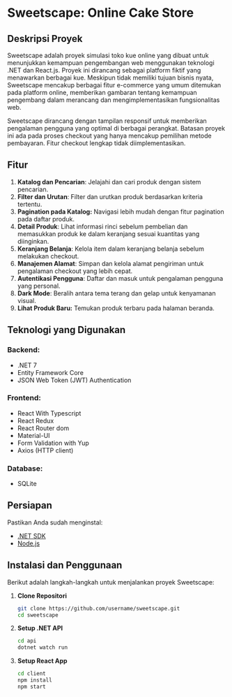 # Sweetscape: Online Cake Store

## Deskripsi Proyek

Sweetscape adalah proyek simulasi toko kue online yang dibuat untuk menunjukkan kemampuan pengembangan web menggunakan teknologi .NET dan React.js. Proyek ini dirancang sebagai platform fiktif yang menawarkan berbagai kue. Meskipun tidak memiliki tujuan bisnis nyata, Sweetscape mencakup berbagai fitur e-commerce yang umum ditemukan pada platform online, memberikan gambaran tentang kemampuan pengembang dalam merancang dan mengimplementasikan fungsionalitas web. 

Sweetscape dirancang dengan tampilan responsif untuk memberikan pengalaman pengguna yang optimal di berbagai perangkat. Batasan proyek ini ada pada proses checkout yang hanya mencakup pemilihan metode pembayaran. Fitur checkout lengkap tidak diimplementasikan.

## Fitur

1. **Katalog dan Pencarian**: Jelajahi dan cari produk dengan sistem pencarian.
2. **Filter dan Urutan**: Filter dan urutkan produk berdasarkan kriteria tertentu.
3. **Pagination pada Katalog:** Navigasi lebih mudah dengan fitur pagination pada daftar produk.
4. **Detail Produk**: Lihat informasi rinci sebelum pembelian dan memasukkan produk ke dalam keranjang sesuai kuantitas yang diinginkan.
5. **Keranjang Belanja**: Kelola item dalam keranjang belanja sebelum melakukan checkout.
6. **Manajemen Alamat**: Simpan dan kelola alamat pengiriman untuk pengalaman checkout yang lebih cepat.
7. **Autentikasi Pengguna**: Daftar dan masuk untuk pengalaman pengguna yang personal.
9. **Dark Mode**: Beralih antara tema terang dan gelap untuk kenyamanan visual.
10. **Lihat Produk Baru:** Temukan produk terbaru pada halaman beranda.

## Teknologi yang Digunakan
### Backend:
- .NET 7
- Entity Framework Core
- JSON Web Token (JWT) Authentication

### Frontend:
- React With Typescript
- React Redux
- React Router dom
- Material-UI
- Form Validation with Yup
- Axios (HTTP client)

### Database:
- SQLite

## Persiapan

Pastikan Anda sudah menginstal:

- [.NET SDK](https://dotnet.microsoft.com/download)
- [Node.js](https://nodejs.org/)

## Instalasi dan Penggunaan

Berikut adalah langkah-langkah untuk menjalankan proyek Sweetscape:

1. **Clone Repositori**

    ```bash
    git clone https://github.com/username/sweetscape.git
    cd sweetscape
    ```

2. **Setup .NET API**

    ```bash
    cd api
    dotnet watch run
    ```

3. **Setup React App**

    ```bash
    cd client
    npm install
    npm start
    ```
    